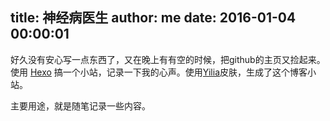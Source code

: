 title: 神经病医生
author: me
date: 2016-01-04 00:00:01
---
好久没有安心写一点东西了，又在晚上有有空的时候，把github的主页又捡起来。使用 [Hexo](http://hexo.io/) 搞一个小站，记录一下我的心声。使用[Yilia](https://github.com/litten/hexo-theme-yilia)皮肤，生成了这个博客小站。

主要用途，就是随笔记录一些内容。
